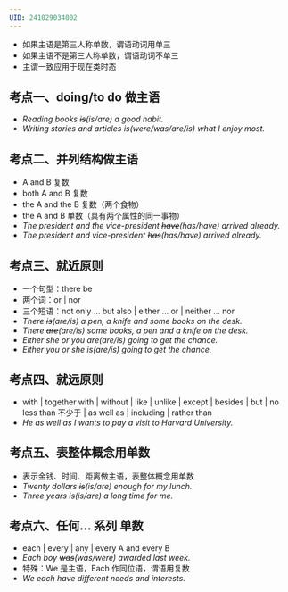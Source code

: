 ```yaml
---
UID: 241029034002
---
```

- 如果主语是第三人称单数，谓语动词用单三
- 如果主语不是第三人称单数，谓语动词不单三
- 主谓一致应用于现在类时态

## 考点一、doing/to do 做主语

- *Reading books ~~is~~(is/are) a good habit.*
- *Writing stories and articles is(were/was/are/is) what I enjoy most.*

## 考点二、并列结构做主语

- A and B 复数
- both A and B 复数
- the A and the B 复数（两个食物）
- the A and B 单数（具有两个属性的同一事物）
- *The president and the vice-president ~~have~~(has/have) arrived already.*
- *The president and vice-president ~~has~~(has/have) arrived already.*

## 考点三、就近原则

- 一个句型：there be
- 两个词：or | nor
- 三个短语：not only ... but also | either ... or | neither ... nor 
- *There ~~is~~(are/is) a pen, a knife and some books on the desk.*
- *There ~~are~~(are/is) some books, a pen and a knife on the desk.*
- *Either she or you are(are/is) going to get the chance.*
- *Either you or she is(are/is) going to get the chance.*

## 考点四、就远原则

- with | together with | without | like | unlike | except | besides | but | no less than 不少于 | as well as | including | rather than
- *He as well as I wants to pay a visit to Harvard University.*

## 考点五、表整体概念用单数

- 表示金钱、时间、距离做主语，表整体概念用单数
- *Twenty dollars ~~is~~(is/are) enough for my lunch.*
- *Three years ~~is~~(is/are) a long time for me.*

## 考点六、任何... 系列 单数

- each | every | any | every A and every B
- *Each boy ~~was~~(was/were) awarded last week.*
- 特殊：We 是主语，Each 作同位语，谓语用复数
- *We each have different needs and interests.*




